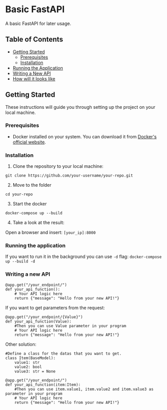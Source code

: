 # Basic FastAPI

A basic FastAPI for later usage.

## Table of Contents

- [Getting Started](#getting-started)
  - [Prerequisites](#prerequisites)
  - [Installation](#installation)
- [Running the Application](#running-the-application)
- [Writing a New API](#writing-a-new-api)
- [How will it looks like](#how-will-it-looks-like)

## Getting Started

These instructions will guide you through setting up the project on your local machine.

### Prerequisites

- Docker installed on your system. You can download it from [Docker's official website](https://www.docker.com/).

### Installation

1. Clone the repository to your local machine:

`git clone https://github.com/your-username/your-repo.git`

2. Move to the folder

`cd your-repo`

3. Start the docker

`docker-compose up --build`

4. Take a look at the result:

Open a browser and insert:
`[your_ip]:8000`

### Running the application

If you want to run it in the background you can use `-d` flag:
`docker-compose up --build -d`

### Writing a new API

```
@app.get("/your_endpoint/")
def your_api_function():
    # Your API logic here
    return {"message": "Hello from your new API!"}
```

If you want to get parameters from the request:

```
@app.get("/your_endpoint/{Value}")
def your_api_function(Value):
    #Then you can use Value parameter in your program
    # Your API logic here
    return {"message": "Hello from your new API!"}
```

Other solution:

```
#Define a class for the datas that you want to get.
class Item(BaseModel):
    value1: str
    value2: bool
    value3: str = None

@app.get("/your_endpoint/")
def your_api_function(item:Item):
    #Then you can use item.value1, item.value2 and item.value3 as parameter in your program
    # Your API logic here
    return {"message": "Hello from your new API!"}
```
